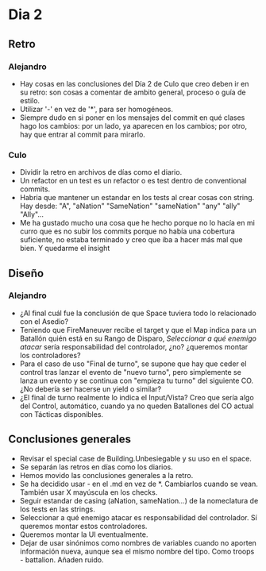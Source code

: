 ﻿# Dia 2

## Retro

### Alejandro

- Hay cosas en las conclusiones del Día 2 de Culo que creo deben ir en su retro: son cosas a comentar de ambito general, proceso o guía de estilo.
- Utilizar '-' en vez de '*', para ser homogéneos.
- Siempre dudo en si poner en los mensajes del commit en qué clases hago los cambios: por un lado, ya aparecen en los cambios; por otro, hay que entrar al commit para mirarlo.

### Culo

- Dividir la retro en archivos de días como el diario.
- Un refactor en un test es un refactor o es test dentro de conventional commits.
- Habria que mantener un estandar en los tests al crear cosas con string. Hay desde: "A", "aNation" "SameNation" "sameNation" "any" "ally" "Ally"...
- Me ha gustado mucho una cosa que he hecho porque no lo hacía en mi curro que es no subir los commits porque no había una cobertura suficiente, no estaba terminado y creo que iba a hacer más mal que bien. Y quedarme el insight

## Diseño

### Alejandro
- ¿Al final cuál fue la conclusión de que Space tuviera todo lo relacionado con el Asedio? 
- Teniendo que FireManeuver recibe el target y que el Map indica para un Batallón quién está en su Rango de Disparo, _Seleccionar a qué enemigo atacar_ sería responsabilidad del controlador, ¿no? ¿queremos montar los controladores?
- Para el caso de uso "Final de turno", se supone que hay que ceder el control tras lanzar el evento de "nuevo turno", pero simplemente se lanza un evento y se continua con "empieza tu turno" del siguiente CO. ¿No debería ser hacerse un yield o similar?
- ¿El final de turno realmente lo indica el Input/Vista? Creo que sería algo del Control, automático, cuando ya no queden Batallones del CO actual con Tácticas disponibles.

## Conclusiones generales

- Revisar el special case de Building.Unbesiegable y su uso en el space.
- Se separán las retros en días como los diarios.
- Hemos movido las conclusiones generales a la retro.
- Se ha decidido usar - en el .md en vez de *. Cambiarlos cuando se vean. También usar X mayúscula en los checks.
- Seguir estandar de casing (aNation, sameNation...) de la nomeclatura de los tests en las strings.
- Seleccionar a qué enemigo atacar es responsabilidad del controlador. Sí queremos montar estos controladores.
- Queremos montar la UI eventualmente.
- Dejar de usar sinónimos como nombres de variables cuando no aporten información nueva, aunque sea el mismo nombre del tipo. Como troops - battalion. Añaden ruido.
